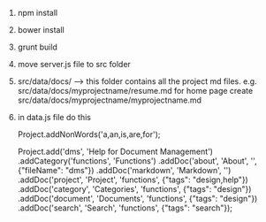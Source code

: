 1) npm install
2) bower install
3) grunt build
4) move server.js file to src folder
5) src/data/docs/ --> this folder contains all the project md files.
   e.g. src/data/docs/myprojectname/resume.md
   for home page create src/data/docs/myprojectname/myprojectname.md
6) in data.js file do this 

	Project.addNonWords('a,an,is,are,for');

	Project.add('dms', 'Help for Document Management')
        .addCategory('functions', 'Functions')
        .addDoc('about', 'About', '', {"fileName": "dms"})
        .addDoc('markdown', 'Markdown', '')
        .addDoc('project', 'Project', 'functions', {"tags": "design,help"})
        .addDoc('category', 'Categories', 'functions', {"tags": "design"})
        .addDoc('document', 'Documents', 'functions', {"tags": "design"})
        .addDoc('search', 'Search', 'functions', {"tags": "search"});


